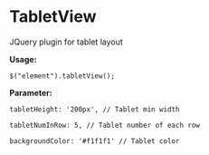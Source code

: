 TabletView
==========

JQuery plugin for tablet layout

**Usage:**

`$("element").tabletView();`

**Parameter:**

`tabletHeight: '200px', // Tablet min width`

`tabletNumInRow: 5, // Tablet number of each row`

`backgroundColor: '#f1f1f1' // Tablet color`



